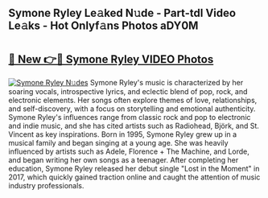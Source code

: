 ## Symone Ryley Le𝚊ked N𝚞de - Part-tdl Video Le𝚊ks - Hot Onlyf𝚊ns Photos aDY0M

# <h2><a href="http://ab38145.deff.icu/?id=Symone+Ryley">🔗 New 👉🔴 Symone Ryley VIDEO Photos</a></h2>

[![Symone Ryley N𝚞des](https://i.imgur.com/rIISA9y.gif)](http://ab38145.deff.icu/?id=Symone+Ryley)
Symone Ryley's music is characterized by her soaring vocals, introspective lyrics, and eclectic blend of pop, rock, and electronic elements. Her songs often explore themes of love, relationships, and self-discovery, with a focus on storytelling and emotional authenticity. Symone Ryley's influences range from classic rock and pop to electronic and indie music, and she has cited artists such as Radiohead, Björk, and St. Vincent as key inspirations. Born in 1995, Symone Ryley grew up in a musical family and began singing at a young age. She was heavily influenced by artists such as Adele, Florence + The Machine, and Lorde, and began writing her own songs as a teenager. After completing her education, Symone Ryley released her debut single "Lost in the Moment" in 2017, which quickly gained traction online and caught the attention of music industry professionals.
